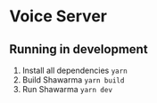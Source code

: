 # Voice Server

## Running in development

1. Install all dependencies `yarn`
2. Build Shawarma `yarn build`
3. Run Shawarma `yarn dev`
